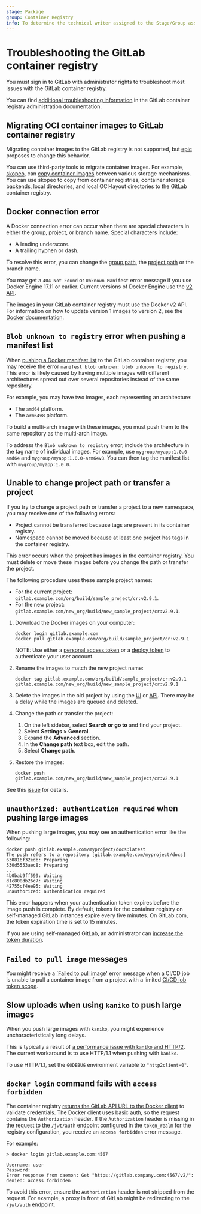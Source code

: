 ```yaml
---
stage: Package
group: Container Registry
info: To determine the technical writer assigned to the Stage/Group associated with this page, see https://about.gitlab.com/handbook/product/ux/technical-writing/#assignments
---
```


# Troubleshooting the GitLab container registry

You must sign in to GitLab with administrator rights to troubleshoot most issues with the GitLab container registry.

You can find [additional troubleshooting information](../../../administration/packages/container_registry.md#troubleshooting) in the GitLab container registry administration documentation.

## Migrating OCI container images to GitLab container registry

Migrating container images to the GitLab registry is not supported, but [epic](https://gitlab.com/groups/gitlab-org/-/epics/5210) proposes to change this behavior.

You can use third-party tools to migrate container images. For example, [skopeo](https://github.com/containers/skopeo), can [copy container images](https://github.com/containers/skopeo#copying-images) between various storage mechanisms. You can use skopeo to copy from container registries, container storage backends, local directories, and local OCI-layout directories to the GitLab container registry.

## Docker connection error

A Docker connection error can occur when there are special characters in either the group,
project, or branch name. Special characters include:

- A leading underscore.
- A trailing hyphen or dash.

To resolve this error, you can change the [group path](../../group/manage.md#change-a-groups-path),
the [project path](../../project/settings/index.md#rename-a-repository) or the branch name.

You may get a `404 Not Found` or `Unknown Manifest` error message if you use
Docker Engine 17.11 or earlier. Current versions of Docker Engine use
the [v2 API](https://docs.docker.com/registry/spec/manifest-v2-2/).

The images in your GitLab container registry must use the Docker v2 API.
For information on how to update version 1 images to version 2, see the [Docker documentation](https://docs.docker.com/registry/spec/deprecated-schema-v1).

## `Blob unknown to registry` error when pushing a manifest list

When [pushing a Docker manifest list](https://docs.docker.com/engine/reference/commandline/manifest/#create-and-push-a-manifest-list)
to the GitLab container registry, you may receive the error
`manifest blob unknown: blob unknown to registry`. This error is likely caused by having multiple images
with different architectures spread out over several repositories instead of the same repository.

For example, you may have two images, each representing an architecture:

- The `amd64` platform.
- The `arm64v8` platform.

To build a multi-arch image with these images, you must push them to the same repository as the
multi-arch image.

To address the `Blob unknown to registry` error, include the architecture in the tag name of
individual images. For example, use `mygroup/myapp:1.0.0-amd64` and `mygroup/myapp:1.0.0-arm64v8`.
You can then tag the manifest list with `mygroup/myapp:1.0.0`.

## Unable to change project path or transfer a project

If you try to change a project path or transfer a project to a new namespace,
you may receive one of the following errors:

- Project cannot be transferred because tags are present in its container registry.
- Namespace cannot be moved because at least one project has tags in the container registry.

This error occurs when the project has images in the container registry.
You must delete or move these images before you change the path or transfer
the project.

The following procedure uses these sample project names:

- For the current project: `gitlab.example.com/org/build/sample_project/cr:v2.9.1`.
- For the new project: `gitlab.example.com/new_org/build/new_sample_project/cr:v2.9.1`.

1. Download the Docker images on your computer:

   ```shell
   docker login gitlab.example.com
   docker pull gitlab.example.com/org/build/sample_project/cr:v2.9.1
   ```

   NOTE:
   Use either a [personal access token](../../profile/personal_access_tokens.md) or a
   [deploy token](../../project/deploy_tokens/index.md) to authenticate your user account.

1. Rename the images to match the new project name:

   ```shell
   docker tag gitlab.example.com/org/build/sample_project/cr:v2.9.1 gitlab.example.com/new_org/build/new_sample_project/cr:v2.9.1
   ```

1. Delete the images in the old project by using the [UI](delete_container_registry_images.md) or [API](../../../api/packages.md#delete-a-project-package).
   There may be a delay while the images are queued and deleted.
1. Change the path or transfer the project:

   1. On the left sidebar, select **Search or go to** and find your project.
   1. Select **Settings > General**.
   1. Expand the **Advanced** section.
   1. In the **Change path** text box, edit the path.
   1. Select **Change path**.

1. Restore the images:

   ```shell
   docker push gitlab.example.com/new_org/build/new_sample_project/cr:v2.9.1
   ```

See this [issue](https://gitlab.com/gitlab-org/gitlab/-/issues/18383) for details.

## `unauthorized: authentication required` when pushing large images

When pushing large images, you may see an authentication error like the following:

```shell
docker push gitlab.example.com/myproject/docs:latest
The push refers to a repository [gitlab.example.com/myproject/docs]
630816f32edb: Preparing
530d5553aec8: Preparing
...
4b0bab9ff599: Waiting
d1c800db26c7: Waiting
42755cf4ee95: Waiting
unauthorized: authentication required
```

This error happens when your authentication token expires before the image push is complete. By default, tokens for
the container registry on self-managed GitLab instances expire every five minutes. On GitLab.com, the token expiration
time is set to 15 minutes.

If you are using self-managed GitLab, an administrator can
[increase the token duration](../../../administration/packages/container_registry.md#increase-token-duration).

## `Failed to pull image` messages

You might receive a [`Failed to pull image'](../../../ci/debugging.md#failed-to-pull-image-messages)
error message when a CI/CD job is unable to pull a container image from a project with a limited
[CI/CD job token scope](../../../ci/jobs/ci_job_token.md#limit-job-token-scope-for-public-or-internal-projects).

## Slow uploads when using `kaniko` to push large images

When you push large images with `kaniko`, you might experience uncharacteristically long delays.

This is typically a result of [a performance issue with `kaniko` and HTTP/2](https://github.com/GoogleContainerTools/kaniko/issues/2751).
The current workaround is to use HTTP/1.1 when pushing with `kaniko`.

To use HTTP/1.1, set the `GODEBUG` environment variable to `"http2client=0"`.

## `docker login` command fails with `access forbidden`

The container registry [returns the GitLab API URL to the Docker client](../../../administration/packages/container_registry.md#architecture-of-gitlab-container-registry)
to validate credentials. The Docker client uses basic auth, so the request contains
the `Authorization` header. If the `Authorization` header is missing in the request to the
`/jwt/auth` endpoint configured in the `token_realm` for the registry configuration,
you receive an `access forbidden` error message.

For example:

```plaintext
> docker login gitlab.example.com:4567

Username: user
Password:
Error response from daemon: Get "https://gitlab.company.com:4567/v2/": denied: access forbidden
```

To avoid this error, ensure the `Authorization` header is not stripped from the request.
For example, a proxy in front of GitLab might be redirecting to the `/jwt/auth` endpoint.
